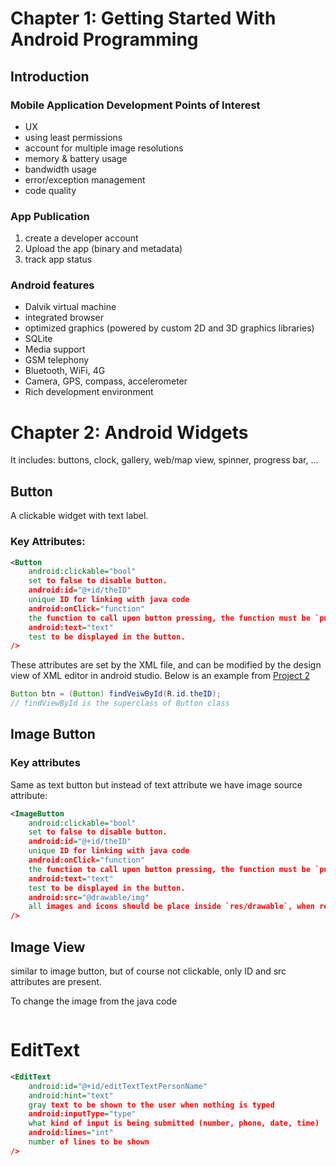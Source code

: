 # Chapter 1: Getting Started With Android Programming

## Introduction

### Mobile Application Development Points of Interest
- UX
- using least permissions
- account for multiple image resolutions
- memory & battery usage
- bandwidth usage
- error/exception management
- code quality

### App Publication
1. create a developer account
2. Upload the app (binary and metadata)
3. track app status

### Android features
- Dalvik virtual machine
- integrated browser 
- optimized graphics (powered by custom 2D and 3D graphics libraries)
- SQLite
- Media support
- GSM telephony
- Bluetooth, WiFi, 4G
- Camera, GPS, compass, accelerometer
- Rich development environment

# Chapter 2: Android Widgets
It includes: buttons, clock, gallery, web/map view, spinner, progress bar, ...

## Button
A clickable widget with text label.
### Key Attributes:
```xml
<Button
    android:clickable="bool"
    set to false to disable button.
    android:id="@+id/theID"
    unique ID for linking with java code
    android:onClick="function"
    the function to call upon button pressing, the function must be `public void` and take a view argument
    android:text="text"
    test to be displayed in the button.
/>
```
These attributes are set by the XML file, and can be modified by the design view of XML editor in android studio. Below is an example from [Project 2](./App/Project_2/)
```java
Button btn = (Button) findVeiwById(R.id.theID);
// findViewById is the superclass of Button class
```

## Image Button
### Key attributes
Same as text button but instead of text attribute we have image source attribute:
```xml
<ImageButton
    android:clickable="bool"
    set to false to disable button.
    android:id="@+id/theID"
    unique ID for linking with java code
    android:onClick="function"
    the function to call upon button pressing, the function must be `public void` and take a view argument
    android:text="text"
    test to be displayed in the button.
    android:src="@drawable/img"
    all images and icons should be place inside `res/drawable`, when referencing the image, the extension should be dropped from the image name.
/>
```
## Image View
similar to image button, but of course not clickable, only ID and src attributes are present.


To change the image from the java code
```java

```

# EditText
```xml
<EditText
    android:id="@+id/editTextTextPersonName"
    android:hint="text"
    gray text to be shown to the user when nothing is typed
    android:inputType="type"
    what kind of input is being submitted (number, phone, date, time)
    android:lines="int"
    number of lines to be shown    
/>
```
